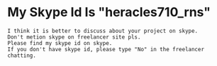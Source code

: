 # My Skype Id Is "heracles710_rns"

    I think it is better to discuss about your project on skype.
    Don't metion skype on freelancer site pls.
    Please find my skype id on skype.
    If you don't have skype id, please type "No" in the freelancer chatting.


